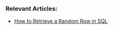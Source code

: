 ### Relevant Articles:
-  [How to Retrieve a Random Row in SQL](https://www.baeldung.com/sql/random-row-select)
